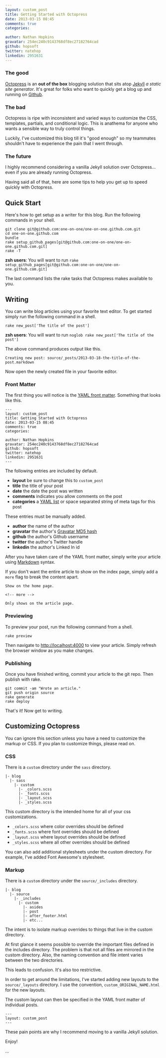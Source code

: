 ```yaml
---
layout: custom_post
title: Getting Started with Octopress
date: 2013-03-15 08:45
comments: true
categories:

author: Nathan Hopkins
gravatar: 254ec240c9143768df8ec27182764cad
github: hopsoft
twitter: natehop
linkedin: 2951631
---
```


### The good

[Octopress](http://octopress.org/) is an **out of the box** blogging solution that sits atop [Jekyll](https://github.com/mojombo/jekyll)
*a static site generator*.
It's great for folks who want to quickly get a blog up and running on [Github](https://github.com/).

### The bad

Octopress is ripe with inconsistent and varied ways to customize the CSS, templates, partials, and conditional logic.
This is anathema for anyone who wants a sensible way to truly control things.

Luckily, I've customized this blog till it's "good enough"
so my teammates shouldn't have to experience the pain that I went through.

### The future

I highly recommend considering a vanilla Jekyll solution over Octopress...
even if you are already running Octopress.

Having said all of that, here are some tips to help you get up to speed quickly with Octopress.

## Quick Start

Here's how to get setup as a writer for this blog.
Run the following commands in your shell.

```
git clone git@github.com:one-on-one/one-on-one.github.com.git
cd one-on-one.github.com
bundle
rake setup_github_pages[git@github.com:one-on-one/one-on-one.github.com.git]
rake -T
```

**zsh users**: You will want to run `rake setup_github_pages[git@github.com:one-on-one/one-on-one.github.com.git]`

The last command lists the rake tasks that Octopress makes available to you.

<!-- more -->

## Writing

You can write blog articles using your favorite text editor.
To get started simply run the following command in a shell.

```
rake new_post['The title of the post']
```

**zsh users**: You will want to run `noglob rake new_post['The title of the post']`

The above command produces output like this.

```
Creating new post: source/_posts/2013-03-18-the-title-of-the-post.markdown
```

Now open the newly created file in your favorite editor.

### Front Matter

The first thing you will notice is the [YAML front matter](https://github.com/mojombo/jekyll/wiki/YAML-Front-Matter).
Something that looks like this.

```
---
layout: custom_post
title: Getting Started with Octopress
date: 2013-03-15 08:45
comments: true
categories:

author: Nathan Hopkins
gravatar: 254ec240c9143768df8ec27182764cad
github: hopsoft
twitter: natehop
linkedin: 2951631
---
```

The following entries are included by default.

- **layout** be sure to change this to `custom_post`
- **title** the title of your post
- **date** the date the post was written
- **comments** indicates you allow comments on the post
- **categories** a [YAML list](http://en.wikipedia.org/wiki/YAML#Lists) or space separated string of meta tags for this post

These entries must be manually added.

- **author** the name of the author
- **gravatar** the author's [Gravatar MD5 hash](https://en.gravatar.com/site/implement/hash/)
- **github** the author's Github username
- **twitter** the author's Twitter handle
- **linkedin** the author's Linked In id

After you have taken care of the YAML front matter, simply write your article using [Markdown](http://daringfireball.net/projects/markdown/) syntax.

If you don't want the entire article to show on the index page, simply add a `more` flag to break the content apart.

```
Show on the home page.

<!-- more -->

Only shows on the article page.
```

### Previewing

To preview your post, run the following command from a shell.

```
rake preview
```

Then navigate to [http://localhost:4000](http://localhost:4000) to view your article.
Simply refresh the browser window as you make changes.

### Publishing

Once you have finished writing, commit your article to the git repo. Then publish with rake.

```
git commit -am "Wrote an article."
git push origin source
rake generate
rake deploy
```

That's it! Now get to writing.

## Customizing Octopress

You can ignore this section unless you have a need to customize the markup or CSS.
If you plan to customize things, please read on.

### CSS

There is a `custom` directory under the `sass` directory.

```
|- blog
  |- sass
    |- custom
      |- _colors.scss
      |- _fonts.scss
      |- _layout.scss
      |- _styles.scss
```

This custom directory is the intended home for all of your css customizations.

- `_colors.scss` where color overrides should be defined
- `_fonts.scss` where font overrides should be defined
- `_layout.scss` where layout overrides should be defined
- `_styles.scss` where all other overrides should be defined

You can also add additional stylesheets under the custom directory.
For example, I've added Font Awesome's stylesheet.

### Markup

There is a `custom` directory under the `source/_includes` directory.

```
|- blog
  |- source
    |- _includes
      |- custom
        |- asides
        |- post
        |- after_footer.html
        |- etc...
```

The intent is to isolate markup overrides to things that live in the custom directory.

At first glance it seems possible to override the important files defined in the includes directory.
The problem is that not all files are mirrored in the custom directory.
Also, the naming convention and file intent varies between the two directories.

This leads to confusion. It's also too restrictive.

In order to get around the limitations, I've started adding new layouts to the `source/_layouts` directory.
I use the convention, `custom_ORIGINAL_NAME.html` for the new layouts.

The custom layout can then be specified in the YAML front matter of individual posts.

```
---
layout: custom_post
---
```

These pain points are why I recommend moving to a vanilla Jekyll solution.

Enjoy!

...

